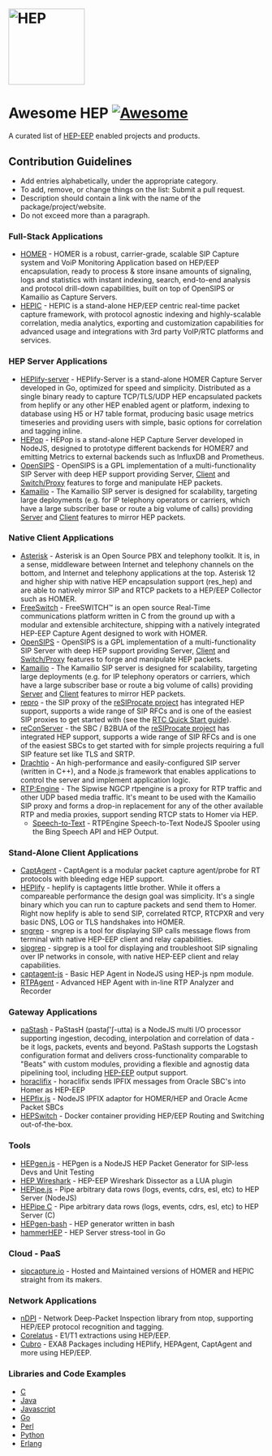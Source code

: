 # <img src="http://i.imgur.com/RSUlFRa.gif" width="150" alt="HEP">

# Awesome HEP  [![Awesome](https://cdn.rawgit.com/sindresorhus/awesome/d7305f38d29fed78fa85652e3a63e154dd8e8829/media/badge.svg)](https://github.com/sindresorhus/awesome)
A curated list of [HEP-EEP](https://github.com/sipcapture/hep) enabled projects and products.

## Contribution Guidelines
* Add entries alphabetically, under the appropriate category.
* To add, remove, or change things on the list: Submit a pull request.
* Description should contain a link with the name of the package/project/website.
* Do not exceed more than a paragraph.

### Full-Stack Applications
* [HOMER](http://github.com/sipcapture/homer) - HOMER is a robust, carrier-grade, scalable SIP Capture system and VoiP Monitoring Application based on HEP/EEP encapsulation, ready to process & store insane amounts of signaling, logs and statistics with instant indexing, search, end-to-end analysis and protocol drill-down capabilities, built on top of OpenSIPS or Kamailio as Capture Servers.
* [HEPIC](http://hepic.tel) - HEPIC is a stand-alone HEP/EEP centric real-time packet capture framework, with protocol agnostic indexing and highly-scalable correlation, media analytics, exporting and customization capabilities for advanced usage and integrations with 3rd party VoIP/RTC platforms and services.

### HEP Server Applications
* [HEPlify-server](https://github.com/sipcapture/heplify-server) - HEPlify-Server is a stand-alone HOMER Capture Server developed in Go, optimized for speed and simplicity. Distributed as a single binary ready to capture TCP/TLS/UDP HEP encapsulated packets from heplify or any other HEP enabled agent or platform, indexing to database using H5 or H7 table format, producing basic usage metrics timeseries and providing users with simple, basic options for correlation and tagging inline.
* [HEPop](https://github.com/sipcapture/hepop) - HEPop is a stand-alone HEP Capture Server developed in NodeJS, designed to prototype different backends for HOMER7 and emitting Metrics to external backends such as InfluxDB and Prometheus.
* [OpenSIPS](https://opensips.org) - OpenSIPS is a GPL implementation of a multi-functionality SIP Server with deep HEP support providing Server, [Client](http://www.opensips.org/html/docs/modules/2.2.x/siptrace.html) and [Switch/Proxy](https://github.com/sipcapture/homer/wiki/Examples%3A-opensips-hepswitch) features to forge and manipulate HEP packets.
* [Kamailio](https://github.com/kamailio/kamailio) - The Kamailio SIP server is designed for scalability, targeting large deployments (e.g. for IP telephony operators or carriers, which have a large subscriber base or route a big volume of calls) providing [Server](https://www.kamailio.org/docs/modules/5.0.x/modules/sipcapture.html) and [Client](https://www.kamailio.org/docs/modules/5.0.x/modules/siptrace.html) features to mirror HEP packets.

### Native Client Applications
* [Asterisk](https://github.com/sipcapture/homer/wiki/Examples%3A-Asterisk) - Asterisk is an Open Source PBX and telephony toolkit. It is, in a sense, middleware between Internet and telephony channels on the bottom, and Internet and telephony applications at the top. Asterisk 12 and higher ship with native HEP encapsulation support (res_hep) and are able to natively mirror SIP and RTCP packets to a HEP/EEP Collector such as HOMER.
* [FreeSwitch](https://github.com/sipcapture/homer/wiki/Examples%3A-FreeSwitch) - FreeSWITCH™ is an open source Real-Time communications platform written in C from the ground up with a modular and extensible architecture, shipping with a natively integrated HEP-EEP Capture Agent designed to work with HOMER.
* [OpenSIPS](https://opensips.org) - OpenSIPS is a GPL implementation of a multi-functionality SIP Server with deep HEP support providing Server, [Client](http://www.opensips.org/html/docs/modules/2.2.x/siptrace.html) and [Switch/Proxy](https://github.com/sipcapture/homer/wiki/Examples%3A-opensips-hepswitch) features to forge and manipulate HEP packets.
* [Kamailio](https://github.com/kamailio/kamailio) - The Kamailio SIP server is designed for scalability, targeting large deployments (e.g. for IP telephony operators or carriers, which have a large subscriber base or route a big volume of calls) providing [Server](https://www.kamailio.org/docs/modules/5.0.x/modules/sipcapture.html) and [Client](https://www.kamailio.org/docs/modules/5.0.x/modules/siptrace.html) features to mirror HEP packets.
* [repro](http://www.resiprocate.org/About_Repro) - the SIP proxy of the [reSIProcate project](http://www.resiprocate.org) has integrated HEP support, supports a wide range of SIP RFCs and is one of the easiest SIP proxies to get started with (see the [RTC Quick Start guide](https://rtcquickstart.org)).
* [reConServer](http://www.resiprocate.org/Recon_Overview) - the SBC / B2BUA of the [reSIProcate project](http://www.resiprocate.org) has integrated HEP support, supports a wide range of SIP RFCs and is one of the easiest SBCs to get started with for simple projects requiring a full SIP feature set like TLS and SRTP.
* [Drachtio](https://drachtio.org) - An high-performance and easily-configured SIP server (written in C++), and a Node.js framework that enables applications to control the server and implement application logic. 
* [RTP:Engine](https://github.com/sipwise/rtpengine) - The Sipwise NGCP rtpengine is a proxy for RTP traffic and other UDP based media traffic. It's meant to be used with the Kamailio SIP proxy and forms a drop-in replacement for any of the other available RTP and media proxies, support sending RTCP stats to Homer via HEP.
  * [Speech-to-Text](https://github.com/sipcapture/homer/wiki/Examples%3A-RTPEngine-speech) - RTPEngine Speech-to-Text NodeJS Spooler using the Bing Speech API and HEP Output.

### Stand-Alone Client Applications
* [CaptAgent](https://github.com/sipcapture/captagent) - CaptAgent is a modular packet capture agent/probe for RT protocols with bleeding edge HEP support.
* [HEPlify](https://github.com/sipcapture/heplify) - heplify is captagents little brother. While it offers a compareable performance the design goal was simplicity. It's a single binary which you can run to capture packets and send them to Homer. Right now heplify is able to send SIP, correlated RTCP, RTCPXR and very basic DNS, LOG or TLS handshakes into HOMER.
* [sngrep](https://github.com/irontec/sngrep) - sngrep is a tool for displaying SIP calls message flows from terminal with native HEP-EEP client and relay capabilities.
* [sipgrep](https://github.com/sipcapture/sipgrep) - sipgrep is a tool for displaying and troubleshoot SIP signaling over IP networks in console, with native HEP-EEP client and relay capabilities.
* [captagent-js](https://github.com/sipcapture/captagent-js) - Basic HEP Agent in NodeJS using HEP-js npm module.
* [RTPAgent](mailto:sales@qxip.net) - Advanced HEP Agent with in-line RTP Analyzer and Recorder

### Gateway Applications
* [paStash](https://github.com/sipcapture/pastash) - PaStasH (pastaʃ'ʃ-utta) is a NodeJS multi I/O processor supporting ingestion, decoding, interpolation and correlation of data - be it logs, packets, events and beyond. PaStash supports the Logstash configuration format and delivers cross-functionality comparable to "Beats" with custom modules, providing a flexible and agnostig data pipelining tool, including [HEP-EEP](https://github.com/sipcapture/paStash/blob/master/docs/outputs/hep.md) output support.
* [horaclifix](https://github.com/negbie/horaclifix) - horaclifix sends IPFIX messages from Oracle SBC's into Homer as HEP-EEP
* [HEPfix.js](https://github.com/sipcapture/hepfix.js) - NodeJS IPFIX adaptor for HOMER/HEP and Oracle Acme Packet SBCs
* [HEPSwitch](https://github.com/lmangani/docker-hepswitch) - Docker container providing HEP/EEP Routing and Switching out-of-the-box.

### Tools
* [HEPgen.js](https://github.com/sipcapture/hepgen.js) - HEPgen is a NodeJS HEP Packet Generator for SIP-less Devs and Unit Testing
* [HEP Wireshark](https://github.com/sipcapture/hep-wireshark) - HEP-EEP Wireshark Dissector as a LUA plugin
* [HEPipe.js](https://github.com/sipcapture/hepipe.js) - Pipe arbitrary data rows (logs, events, cdrs, esl, etc) to HEP Server (NodeJS)
* [HEPipe C](https://github.com/sipcapture/hepipe) - Pipe arbitrary data rows (logs, events, cdrs, esl, etc) to HEP Server (C)
* [HEPgen-bash](https://github.com/sipcapture/hepgen-bash) - HEP generator written in bash
* [hammerHEP](https://github.com/negbie/hammerHEP) - HEP Server stress-tool in Go

### Cloud - PaaS
* [sipcapture.io](https://sipcapture.io) - Hosted and Maintained versions of HOMER and HEPIC straight from its makers.

### Network Applications
* [nDPI](https://github.com/ntop/nDPI) - Network Deep-Packet Inspection library from ntop, supporting HEP/EEP protocol recognition and tagging.
* [Corelatus](https://github.com/matthiasl/Corelatus-GTH-example-code/tree/eep_hec) - E1/T1 extractions using HEP/EEP.
* [Cubro](https://packagecloud.io/qxip/cubro-pub) - EXA8 Packages including HEPlify, HEPAgent, CaptAgent and more using HEP/EEP.

### Libraries and Code Examples
  * [C](https://github.com/sipcapture/hep-c)
  * [Java](https://github.com/sipcapture/hep-java)
  * [Javascript](https://github.com/sipcapture/hep-js)
  * [Go](https://github.com/sipcapture/hep-go)
  * [Perl](https://github.com/sipcapture/hep-perl)
  * [Python](https://github.com/sipcapture/hep-python)
  * [Erlang](https://github.com/sipcapture/hep-erlang)
